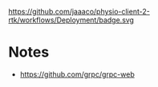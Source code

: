 https://github.com/jaaaco/physio-client-2-rtk/workflows/Deployment/badge.svg

# Notes

* https://github.com/grpc/grpc-web
